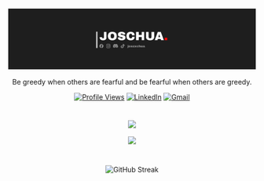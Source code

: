 [![Alt text](Banner.png)](https://pavlobondarenko.net)

<p align="center">
Be greedy when others are fearful and be fearful when others are greedy.
</p>

<div align="center">

[![Profile Views](https://komarev.com/ghpvc/?username=joszxchua&label=Visitors&color=FF6B35&style=for-the-badge)](https://github.com/joszxchua)
[![LinkedIn](https://img.shields.io/badge/LinkedIn-0077B5?logo=linkedin&style=for-the-badge&logoColor=fff)](https://linkedin.com/in/joszxchua)
[![Gmail](https://img.shields.io/badge/Gmail-D14836?logo=gmail&style=for-the-badge&logoColor=fff)](mailto:jgordonio.work@gmail.com)

</div>

#

<p align="center">
  <a href="https://skillicons.dev">
    <img src="https://skillicons.dev/icons?i=react,tailwindcss,nextjs,typescript,prisma,postgresql,supabase,nodejs,expressjs,mysql,tensorflow,cs,java,php,vercel" />
  </a>
</p>
<p align="center">
  <a href="https://skillicons.dev">
    <img src="https://skillicons.dev/icons?i=pnpm,gcp,git,github,vscode,postman" />
  </a>
</p>

#

<div align="center">
<img src="https://github-readme-streak-stats.herokuapp.com/?user=joszxchua&theme=radical&background=0d1117&border=30363d&ring=FF6B35&fire=FF6B35&currStreakLabel=FF6B35" alt="GitHub Streak" />
</div>
